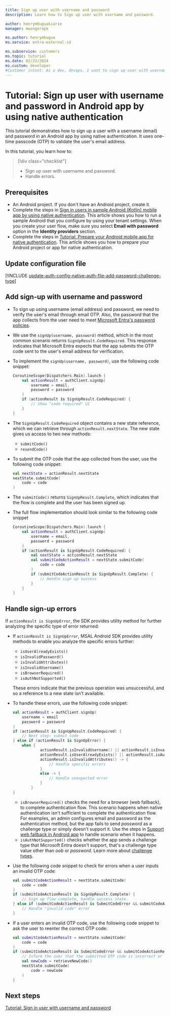 ```yaml
---
title: Sign up user with username and password
description: Learn how to Sign up user with username and password.

author: henrymbuguakiarie
manager: mwongerapk

ms.author: henrymbugua
ms.service: entra-external-id

ms.subservice: customers
ms.topic: tutorial
ms.date: 02/23/2024
ms.custom: developer
#Customer intent: As a dev, devops, I want to sign up user with username and password in my Android app by using native authentication
---
```


# Tutorial: Sign up user with username and password in Android app by using native authentication  
 
This tutorial demonstrates how to sign up a user with a username (email) and password in an Android app by using native authentication. It uses one-time passcode (OTP) to validate the user's email address.
 
In this tutorial, you learn how to:  
 
> [!div class="checklist"]
>
> - Sign up user with username and password.  
> - Handle errors. 
  
## Prerequisites  
  
- An Android project. If you don't have an Android project, create it.
- Complete the steps in [Sign in users in sample Android (Kotlin) mobile app by using native authentication](how-to-run-native-authentication-sample-android-app.md). This article shows you how to run a sample Android that you configure by using your tenant settings. When you create your user flow, make sure you select **Email with password** option in the **Identity providers** section.
- Complete the steps in [Tutorial: Prepare your Android mobile app for native authentication](tutorial-native-authentication-prepare-android-app.md). This article shows you how to prepare your Android project or app for native authentication. 

## Update configuration file

[!INCLUDE [update-auth-config-native-auth-file-add-password-challenge-type](./includes/native-auth/update-auth-config-native-auth-file.md)]
 
 
## Add sign-up with username and password  
 
- To sign up using username (email address) and password, we need to verify the user's email through email OTP. Also, the password that the app collects from the user need to meet [Microsoft Entra's password policies](/entra/identity/authentication/concept-password-ban-bad-combined-policy).
 
- We use the `signUp(username, password)` method, which in the most common scenario returns `SignUpResult.CodeRequired`. This response indicates that Microsoft Entra expects that the app submits the OTP code sent to the user's email address for verification.
 
- To implement the `signUp(username, password)`, use the following code snippet:  
 
    ```kotlin 
    CoroutineScope(Dispatchers.Main).launch { 
        val actionResult = authClient.signUp( 
            username = email, 
            password = password 
        ) 
        if (actionResult is SignUpResult.CodeRequired) { 
            // Show "code required" UI 
        } 
    } 
    ``` 
 
- The `SignUpResult.CodeRequired` object contains a new state reference, which we can retrieve through `actionResult.nextState`. The new state gives us access to two new methods:
    - `submitCode()` 
    - `resendCode()` 
 
- To submit the OTP code that the app collected from the user, use the following code snippet:  
 
    ```kotlin 
    val nextState = actionResult.nextState 
    nextState.submitCode( 
        code = code 
    ) 
    ``` 
 
- The `submitCode()` returns `SignUpResult.Complete`, which indicates that the flow is complete and the user has been signed up.  

- The full flow implementation should look similar to the following code snippet
 
    ```kotlin 
    CoroutineScope(Dispatchers.Main).launch { 
        val actionResult = authClient.signUp( 
            username = email, 
            password = password 
        ) 
        if (actionResult is SignUpResult.CodeRequired) { 
            val nextState = actionResult.nextState 
            val submitCodeActionResult = nextState.submitCode( 
                code = code 
            ) 
            if (submitCodeActionResult is SignUpResult.Complete) { 
                // Handle sign up success 
            } 
        } 
    } 
    ```
 
## Handle sign-up errors  
 
If `actionResult is SignUpError`, the SDK provides utility method for further analyzing the specific type of error returned: 

- If `actionResult is SignUpError`, MSAL Android SDK provides utility methods to enable you analyze the specific errors further: 
    - `isUserAlreadyExists()`
    - `isInvalidPassword()`
    - `isInvalidAttributes()`
    - `isInvalidUsername()`
    - `isBrowserRequired()`
    - `isAuthNotSupported()`

    These errors indicate that the previous operation was unsuccessful, and so a reference to a new state isn't available.

- To handle these errors, use the following code snippet: 
 
    ```kotlin 
    val actionResult = authClient.signUp(
        username = email
        password = password
    )
    if (actionResult is SignUpResult.CodeRequired) {
        // Next step: submit code
    } else if (actionResult is SignUpError) {
        when {
                actionResult.isInvalidUsername() || actionResult.isInvalidPassword() || 
                actionResult.isUserAlreadyExists() || actionResult.isAuthNotSupported() || 
                actionResult.isInvalidAttributes() -> {
                    // Handle specific errors
                }
                else -> {
                    // Handle unexpected error
                }
            }
    }
    ```

    - `isBrowserRequired()` checks the need for a browser (web fallback), to complete authentication flow. This scenario happens when native authentication isn't sufficient to complete the authentication flow. For examples, an admin configures email and password as the authentication method, but the app fails to send *password* as a challenge type or simply doesn't support it. Use the steps in [Support web fallback in Android app](tutorial-native-authentication-android-support-web-fallback.md) to handle scenario when it happens.
    - `isAuthNotSupported()` checks whether the app sends a challenge type that Microsoft Entra doesn't support, that's a challenge type value other than *oob* or *password*. Learn more about [challenge types](concept-native-authentication-challenge-types.md).
 
- Use the following code snippet to check for errors when a user inputs an invalid OTP code:  
 
    ```kotlin 
    val submitCodeActionResult = nextState.submitCode( 
        code = code 
    ) 
    if (submitCodeActionResult is SignUpResult.Complete) { 
        // Sign up flow complete, handle success state. 
    } else if (submitCodeActionResult is SubmitCodeError && submitCodeActionResult.isInvalidCode()) { 
        // Handle "invalid code" error 
    } 
    ``` 
 
- If a user enters an invalid OTP code, use the following code snippet to ask the user to reenter the correct OTP code:  
 
    ```kotlin 
    val submitCodeActionResult = nextState.submitCode( 
        code = code 
    ) 
    if (submitCodeActionResult is SubmitCodeError && submitCodeActionResult.isInvalidCode()) { 
        // Inform the user that the submitted OTP code is incorrect or invalid and ask them to reenter a correct OTP code 
        val newCode = retrieveNewCode() 
        nextState.submitCode( 
            code = newCode 
        ) 
    } 
    ``` 
 
## Next steps  
 
[Tutorial: Sign in user with username and password](tutorial-native-authentication-android-sign-in-user-with-username-password.md) 